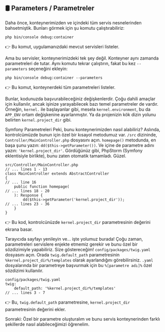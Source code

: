 ## 🛢️ Parameters / Parametreler

Daha önce, konteynerimizden ve içindeki tüm servis nesnelerinden bahsetmiştik. Bunları görmek için şu komutu çalıştırabiliriz:

```
php bin/console debug:container
```

👉 Bu komut, uygulamanızdaki mevcut servisleri listeler.

Ama bu servisler, konteynerimizdeki tek şey değil. Konteyner aynı zamanda parametreleri de tutar. Aynı komutu tekrar çalıştırın, fakat bu kez `--parameters` seçeneğini ekleyin:

```
php bin/console debug:container --parameters
```

👉 Bu komut, konteynerdeki tüm parametreleri listeler.

Bunlar, kodunuzda başvurabileceğiniz değişkenlerdir. Çoğu dahili amaçlar için kullanılır, ancak işinize yarayabilecek bazı temel parametreler de vardır. Örneğin, `kernel.` ile başlayanlar gibi, mesela `kernel.environment`, bu da `APP_ENV` ortam değişkenine ayarlanmıştır. Ya da projenizin kök dizin yolunu belirten `kernel.project_dir` gibi.

Symfony Parametreleri
Peki, bunu konteynerimizden nasıl alabiliriz? Aslında, kontrolcümüzde bunun için özel bir kısayol metodumuz var. `/src` dizininde, `Controller/MainController.php` dosyasını açın. `homepage()` metodunda, en başa şunu yazın: `dd($this->getParameter())`. Ve içine de parametre adını yazın: `'kernel.project_dir'`. Gördüğünüz gibi, PhpStorm (Symfony eklentisiyle birlikte), bunu zaten otomatik tamamladı. Güzel.

```
src/Controller/MainController.php
// ... lines 1 - 13
class MainController extends AbstractController
{
// ... line 16
    public function homepage(
// ... lines 18 - 20
    ): Response {
        dd($this->getParameter('kernel.project_dir'));
// ... lines 23 - 36
    }
}
```

👉 Bu kod, kontrolcünüzde `kernel.project_dir` parametresinin değerini ekrana basar.

Tarayıcıda sayfayı yenileyin ve... işte yolumuz burada! Çoğu zaman, parametreleri servislere enjekte etmemiz gerekir ve bunu özel bir sözdizimiyle yapabiliriz. Size göstereceğim! `config/packages/twig.yaml` dosyasını açın. Orada `twig.default_path` parametresinin `%kernel.project_dir%/templates` olarak ayarlandığını görebilirsiniz. `.yaml` dosyalarında bir parametreye başvurmak için bu `%[parametre adı]%` özel sözdizimi kullanılır.

```
config/packages/twig.yaml
twig:
    default_path: '%kernel.project_dir%/templates'
// ... lines 3 - 7
```

👉 Bu, `twig.default_path` parametresine, `kernel.project_dir` parametresinin değerini ekler.

Sonraki: Özel bir parametre oluşturalım ve bunu servis konteynerinden farklı şekillerde nasıl alabileceğimizi öğrenelim.
